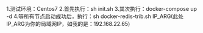 1.测试环境：Centos7
2.首先执行：sh init.sh
3.其次执行：docker-compose up -d
4.等所有节点启动成功后，执行：sh docker-redis-trib.sh IP_ARG(此处IP_ARG为你的局域网IP，如我的是：192.168.22.65)